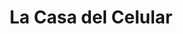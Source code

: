 ---
title: "La Casa del Celular"
url: /tenosique-de-pino-suarez/la-casa-del-celular/
shop: teléfono móvil
---